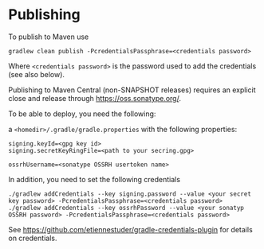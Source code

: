Publishing
==========

To publish to Maven use

```
gradlew clean publish -PcredentialsPassphrase=<credentials password>
```

Where `<credentials password>` is the password used to add the credentials (see
also below).


Publishing to Maven Central (non-SNAPSHOT releases) requires an explicit close 
and release through <https://oss.sonatype.org/>.

To be able to deploy, you need the following:

a `<homedir>/.gradle/gradle.properties` with the following properties:

```
signing.keyId=<gpg key id>
signing.secretKeyRingFile=<path to your secring.gpg> 

ossrhUsername=<sonatype OSSRH usertoken name>
```

In addition, you need to set the following credentials

```
./gradlew addCredentials --key signing.password --value <your secret key password> -PcredentialsPassphrase=<credentials password> 
./gradlew addCredentials --key ossrhPassword --value <your sonatyp OSSRH password> -PcredentialsPassphrase=<credentials password> 
```

See https://github.com/etiennestuder/gradle-credentials-plugin for details on
credentials.
